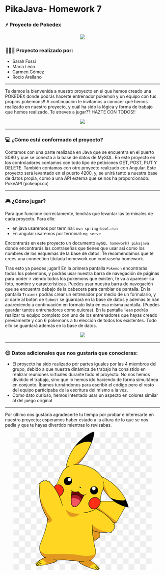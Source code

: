 # PikaJava- Homework 7

### ⚡ Proyecto de Pokedex 
<p align="center">
    <img src = url pokemon
width="450">
</p>

### 👩🏻‍🏫 Proyecto realizado por: 
* Sarah Fossi
* María León
* Carmen Gómez 
* Rocío Arellano

-----------------------------------------------------------------------------------------------------------------------------------------------------------------------

Te damos la bienvenida a nuestro proyecto en el que hemos creado una POKEDEX donde podrás hacerte entrenador pokemon y un equipo con tus propios pokemons!!
A continuación te invitamos a conocer qué hemos realizado en nuestro proyecto, y cuál ha sido la lógica y forma de trabajo que hemos realizado. 
Te atreves a jugar??
HAZTE CON TODOS!! 
<p align="center">
    <img src = url pikachu
width="450">

-----------------------------------------------------------------------------------------------------------------------------------------

###  💻 ¿Cómo está conformado el proyecto?

Contamos con una parte realizada en Java que se encuentra en el puerto 8080 y que se conecta a la base de datos de MySQL. 
En este proyecto en los controladores contamos con todo tipo de peticiones GET, POST, PUT Y DELETE. 
También contamos con otro proyecto realizado con Angular. Este proyecto será levantado en el puerto 4200, y, se unirá tanto a nuestra base de datos propia, como a una API externa que se nos ha proporcionado: 
PokéAPI (pokeapi.co)

-----------------------------------------------------------------------------------------------------------------------------------------------------------------------

### 🎮 ¿Cómo jugar? 

Para que  funcione correctamente, tendrás que levantar las terminales de cada proyecto. 
Para ello:
-	 en java usaremos por terminal: ` mvn spring-boot:run `
-	En angular usaremos por terminal: `ng serve`

Encontrarás en este proyecto un documento `mySQL homework7 pikajava` donde encontrarás las contraseñas que tienes que usar así como los nombres de los esquemas de la base de datos. 
Te recomendamos que te crees una connection titulada homework con contraseña homework. 

Tras esto ya puedes jugar!!
En la primera pantalla `Pokemon` encontrarás todos los pokemons, y podrás usar nuestra barra de navegación de páginas para poder ir viendo todos los pokemons que existen, te va a aparecer su foto, nombre y características. 
Puedes usar nuestra barra de navegación que se encuentra debajo de la cabecera para cambiar de pantalla.
En la pantalla `Trainer` podrás crear un entrenador por medio de un formulario, y al darle al botón de `Submit` se guardará en la base de datos y además te irán apareciendo a continuación en formato lista en esa misma pantalla. (Puedes guardar tantos entrenadores como quieras). 
En la pantalla `Team` podrás realizar tu equipo completo con uno de los entrenadores que  hayas creado previamente y con 6 pokemons a tu elección de todos los existentes. Todo ello se guardará además en la base de datos. 
<p align="center">
    <img src = url equipo
width="450">


-----------------------------------------------------------------------------------------------------------------------------------------------------------------------
### 😊 Datos adicionales que nos gustaría que conocieras: 

* El proyecto ha sido realizado por partes iguales por las 4 miembros del grupo, debido a que nuestra dinámica de trabajo ha consistido en realizar reuniones virtuales durante todo el proyecto. No nos hemos dividido el trabajo, sino que lo hemos ido haciendo de forma simultánea en conjunto. Íbamos turnándonos para escribir el código pero el resto del equipo participaba de la escritura del mismo a la vez. 
* Como dato curioso, hemos intentado usar un aspecto en colores similar al del juego original

-----------------------------------------------------------------------------------------------------------------------------------------------------------------------

Por último nos gustaría agradecerte tu tiempo por probar e interesarte en nuestro proyecto; esperamos haber estado a la altura de lo que se nos pedía y que te hayas divertido mientras lo revisabas.

<p align="center">
    <img src = 28b148d68672a6966eaf421dcd970aa3.png
width="450">

